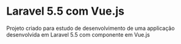 # Laravel 5.5 com Vue.js

Projeto criado para estudo de desenvolvimento de uma applicação desenvolvida em Laravel 5.5 com componente em Vue.js
